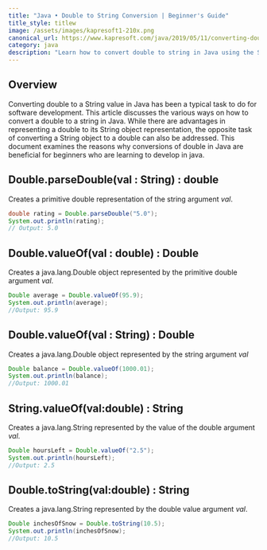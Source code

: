 ```yaml
---
title: "Java • Double to String Conversion | Beginner's Guide"
title_style: titlew
image: /assets/images/kapresoft1-210x.png
canonical_url: https://www.kapresoft.com/java/2019/05/11/converting-double-value-to-string.html
category: java
description: "Learn how to convert double to string in Java using the String class. Convert string to double. Perfect for Java beginners."
---
```


## Overview

Converting double to a String value in Java has been a typical task to do for software development. This article discusses the various ways on how to convert a double to a string in Java. While there are advantages in representing a double to its String object representation, the opposite task of converting a String object to a double can also be addressed.  This document examines the reasons why conversions of double in Java are beneficial for beginners who are learning to develop in java.

<!--excerpt-->

## Double.parseDouble(val : String) : double

Creates a primitive double representation of the string argument *val*.

```java
double rating = Double.parseDouble("5.0");
System.out.println(rating);
// Output: 5.0
```

## Double.valueOf(val : double) : Double

Creates a java.lang.Double object represented by the primitive double argument *val*.

```java
Double average = Double.valueOf(95.9);
System.out.println(average);
//Output: 95.9
```

## Double.valueOf(val : String) : Double

Creates a java.lang.Double object represented by the string argument *val*

```java
Double balance = Double.valueOf(1000.01);
System.out.println(balance);
//Output: 1000.01
```

## String.valueOf(val:double) : String

Creates a java.lang.String represented by the value of the double argument *val*.

```java
Double hoursLeft = Double.valueOf("2.5");
System.out.println(hoursLeft);
//Output: 2.5
```

## Double.toString(val:double) : String

Creates a java.lang.String represented by the double value argument *val*.

```java
Double inchesOfSnow = Double.toString(10.5);
System.out.println(inchesOfSnow);
//Output: 10.5
```

